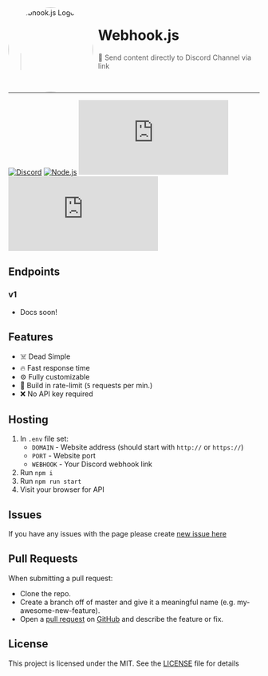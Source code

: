<img width="170" height="170" align="left" style="float: left; margin: 0 10px 0 0; border-radius: 50%;" alt="Webhook.js Logo" src="https://media.discordapp.net/attachments/905722570286960650/916723119627075624/logo.png">

# Webhook.js

> 👾 Send content directly to Discord Channel via link 
<br>

---

[![Discord](https://img.shields.io/discord/666599184844980224?color=%2334D058&logo=discord&label=Discord&style=flat-square&logoColor=fff)](https://igorkowalczyk.github.io/)
[![Node.js](https://img.shields.io/github/workflow/status/igorkowalczyk/webhook.js/Node.js/master?style=flat-square&label=Node.js&logo=github&color=%2334D058)](https://igorkowalczyk.github.io/)
[![GitHub License](https://img.shields.io/github/license/igorkowalczyk/webhook.js?style=flat-square&logo=github&label=License&color=%2334D058)](https://github.com/IgorKowalczyk/webhook.js)
[![Version](https://img.shields.io/github/package-json/v/igorkowalczyk/webhook.js?style=flat-square&logo=github&label=Version&color=%2334D058)](https://igorkowalczyk.github.io/r/discord-server)

## Endpoints

### v1
 * Docs soon!

## Features
- ☠️ Dead Simple
- 🔥 Fast response time
- ⚙️ Fully customizable
- 🧾 Build in rate-limit (`5` requests per min.)
- ❌ No API key required

## Hosting
1. In `.env` file set:
    * `DOMAIN` - Website address (should start with `http://` or `https://`)
    * `PORT` - Website port
    * `WEBHOOK` - Your Discord webhook link
2. Run `npm i`
3. Run `npm run start`
4. Visit your browser for API

## Issues
If you have any issues with the page please create [new issue here](https://github.com/igorkowalczyk/webhook.js/issues)

## Pull Requests
When submitting a pull request:
- Clone the repo.
- Create a branch off of master and give it a meaningful name (e.g. my-awesome-new-feature).
- Open a [pull request](https://github.com/igorkowalczyk/webhook.js/pulls) on [GitHub](https://github.com) and describe the feature or fix.

## License
This project is licensed under the MIT. See the [LICENSE](https://github.com/igorkowalczyk/webhook.js/blob/master/license.md) file for details
